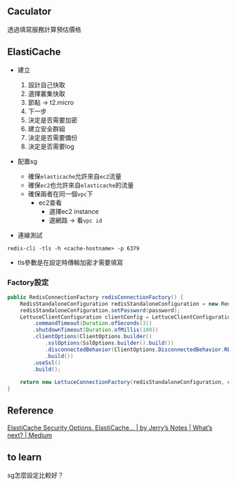 
## Caculator

透過填寫服務計算預估價格

## ElastiCache

+ 建立
	1. 設計自己快取
	2. 選擇叢集快取 
	3. 節點 -> t2.micro
	4. 下一步
	5. 決定是否需要加密
	6. 建立安全群組
	6. 決定是否需要備份
	7. 決定是否需要log
+ 配置sg
	+ 確保`elasticache`允許來自`ec2`流量
	+ 確保`ec2`也允許來自`elasticache`的流量
	+ 確保兩者在同一個`vpc`下
		+ ec2查看
			+ 選擇ec2 instance
			+ 選網路 -> 看`vpc id`

+ 連線測試
```
redis-cli -tls -h <cache-hostname> -p 6379
```

+ tls參數是在設定時傳輸加密才需要填寫


### Factory設定


```java
public RedisConnectionFactory redisConnectionFactory() {  
    RedisStandaloneConfiguration redisStandaloneConfiguration = new RedisStandaloneConfiguration(server, port);  
    redisStandaloneConfiguration.setPassword(password);  
    LettuceClientConfiguration clientConfig = LettuceClientConfiguration.builder()  
        .commandTimeout(Duration.ofSeconds(3))  
        .shutdownTimeout(Duration.ofMillis(100))  
        .clientOptions(ClientOptions.builder()  
            .sslOptions(SslOptions.builder().build())  
            .disconnectedBehavior(ClientOptions.DisconnectedBehavior.REJECT_COMMANDS)  
            .build())  
        .useSsl()  
        .build();  
  
    return new LettuceConnectionFactory(redisStandaloneConfiguration, clientConfig);  
}
```


## Reference

[ElastiCache Security Options. ElastiCache… | by Jerry’s Notes | What’s next? | Medium](https://medium.com/jerrynotes/elasticache-security-options-c5e11cd06713)

## to learn

sg怎麼設定比較好？

